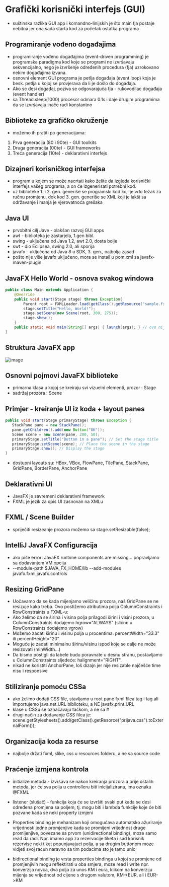 # Grafički korisnički interfejs (GUI)

- suštinska razlika GUI app i komandno-linijskih je što main fja postaje nebitna jer ona sada
starta kod za početak ostatka programa

## Programiranje vođeno događajima

- programiranje vođeno događajima (event-driven programming) je programska paradigma kod koje se 
programi ne izvršavaju sekvencijalno, nego je izvršenje određenih procedura (fja) uzrokovano nekim događajima izvana.
- osnovni element GUI programa je petlja događaja (event loop) koja je besk. petlja u kojoj se provjerava
da li je došlo do događaja. 
- Ako se desi događaj, poziva se odgovarajuća fja - rukovodilac događaja (event handler)
- sa Thread.sleep(1000) procesor odmara 0.1s i daje drugim programima da se izvršavaju
inače radi konstantno

## Biblioteke za grafičko okruženje

- možemo ih pratiti po generacijama:
1. Prva generacija (80 i 90te) - GUI toolkits
2. Druga generacija (00te) - GUI frameworks
3. Treća generacija (10te) - deklarativni interfejs

## Dizajneri korisničkog interfejsa

- program u kojem se može nacrtati kako želite da izgleda korisnički interfejs vašeg programa,
a on će izgenerisati potrebni kod.
- uz biblioteke 1. i 2. gen. generiše se programski kod koji je vrlo težak za ručnu promjenu,
dok kod 3. gen. generiše se XML koji je lakši sa održavanje i manja je vjerovatnoća grešaka

## Java UI

- prvobitni cilj Jave - olakšan razvoj GUI apps
- awt - biblioteka je zastarjela, 1.gen bibl.
- swing - uključena od Java 1.2, awt 2.0, dosta bolje
- swt - dio Eclipsea, swing 2.0, ali sporija
- javafx - uključena od Java 8 u SDK, 3. gen., najbolja zasad
- pošto nije više javafx uključeno, mora se install u pom.xml sa javafx-maven-plugin

## JavaFX Hello World - osnova svakog windowa

```java
public class Main extends Application {
    @Override
    public void start(Stage stage) throws Exception{
        Parent root = FXMLLoader.load(getClass().getResource("sample.fxml"));
        stage.setTitle("Hello, World!");
        stage.setScene(new Scene(root, 300, 275));
        stage.show();
    }
    public static void main(String[] args) { launch(args); } // ovo nije ni potrebno ako se pokrece kroz CMD
}
```
## Struktura JavaFX app

![image](https://user-images.githubusercontent.com/113919501/213872429-1ce804c2-e49d-4849-9946-c02952863435.png)

## Osnovni pojmovi JavaFX biblioteke

- primarna klasa u kojoj se kreiraju svi vizuelni elementi, prozor : Stage
- sadržaj prozora : Scene

## Primjer - kreiranje UI iz koda + layout panes

```java
public void start(Stage primaryStage) throws Exception {
   StackPane pane = new StackPane();
   pane.getChildren().add(new Button("OK"));
   Scene scene = new Scene(pane, 200, 50);
   primaryStage.setTitle("Button in a pane"); // Set the stage title
   primaryStage.setScene(scene); // Place the scene in the stage
   primaryStage.show(); // Display the stage
}
```
- dostupni layouts su: HBox, VBox, FlowPane, TilePane, StackPane, GridPane, BorderPane, AnchorPane

## Deklarativni UI

- JavaFX je savremeni deklarativni framework
- FXML je jezik za opis UI zasnovan na XMLu

## FXML / Scene Builder

- spriječiti resizeanje prozora možemo sa stage.setResizable(false);

## IntelliJ JavaFX Configuracija

- ako piše error: JavaFX runtime components are missing... popravljamo sa dodavanjem VM opcija
- --module-path $JAVA_FX_HOME/lib --add-modules javafx.fxml,javafx.controls

## Resizing GridPane

- Uočavamo da se kada mijenjamo veličinu prozora, naš GridPane se ne resizuje kako treba. Ovo postižemo atributima polja ColumnConstraints i RowConstraints u FXML-u:
- Ako želimo da se širina i visina polja prilagodi širini i visini prozora, u ColumnConstraints dodajemo hgrow="ALWAYS" (slično u RowConstraints dodajemo vgrow)
- Možemo zadati širinu i visinu polja u procentima: percentWidth="33.3" ili percentHeight="20"
- Moguće je zadati minimalnu širinu/visinu ispod koje se dalje ne može resizovati (minWidth…)
- Da bismo postigli da labele budu poravnate u desnu stranu, postavljamo u ColumnConstraints sljedeće: halignment="RIGHT".
- nikad ne koristiti AnchorPane, loš dizajn jer nije resizable najčešće time nisu i responsive

## Stiliziranje pomoću CSSa

- ako želimo dodati CSS file, stavljamo u root pane fxml filea <stylesheets> tag i <URL> tag ali 
importujemo java.net.URL biblioteku, a NE javafx.print.URL
- klase u CSSu se označavaju tačkom, a ne sa #
- drugi način za dodavanje CSS filea je: scene.getStylesheets().add(getClass().getResorce("prijava.css").toExternalForm());

## Organizacija koda za resurse

- najbolje držati fxml, slike, css u resources folderu, a ne sa source code

## Praćenje izmjena kontrola

- initialize metoda - izvršava se nakon kreiranja prozora a prije ostalih metoda, jer će sva polja 
u controlleru biti inicijalizirana, ima oznaku @FXML
- listener (slušač) - funkcija koja će se izvršiti svaki put kada se desi određena promjena sa poljem,
tj. mogu biti i lambda funkcije koje će biti pozvane kada se neki property izmjeni

- Properties binding je mehanizam koji omogućava automatsko ažuriranje vrijednosti jedne promjenjive 
kada se promijeni vrijednost druge promijenjive, povezane sa prvom  (unidirectional binding), moze 
samo read da radi.
Npr. imamo app za rezervacije tiketa i sad korisnik rezervise neki tiket popunjavajuci polja, 
a sa drugim buttonom moze vidjeti svoj racun naravno sa tim podacima sto je tamo unio

- bidirectional binding je vrsta properties bindinga u kojoj se promjene od promjenjivih mogu reflektirati
u oba smjera, moze read i write npr. konverzija novca, dva polja za unos KM i eura, klikom na konverziju mijenja se vrijednost
od cijene s drugom valutom, KM->EUR, ali i EUR->KM
